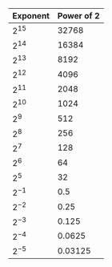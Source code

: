 | Exponent | Power of 2 |
| ---- | ---- |
| $2^{15}$ | 32768 |
| $2^{14}$ | 16384 |
| $2^{13}$ | 8192 |
| $2^{12}$ | 4096 |
| $2^{11}$ | 2048 |
| $2^{10}$ | 1024 |
| $2^9$ | 512 |
| $2^8$ | 256 |
| $2^7$ | 128 |
| $2^6$ | 64 |
| $2^5$ | 32 |
| $2^{-1}$ | 0.5 |
| $2^{-2}$ | 0.25 |
| $2^{-3}$ | 0.125 |
| $2^{-4}$ | 0.0625 |
| $2^{-5}$ | 0.03125 |